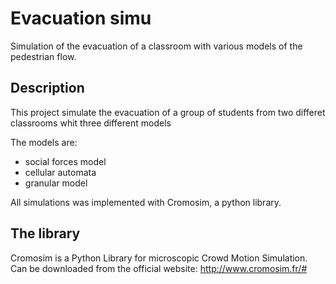 # Evacuation simu
Simulation of the evacuation of a classroom with various models of the pedestrian flow.

## Description

This project simulate the evacuation of a group of students from two differet classrooms whit three different models

The models are: 
* social forces model
* cellular automata
* granular model

All simulations was implemented with Cromosim, a python library.

## The library

Cromosim is a Python Library for microscopic Crowd Motion Simulation.
Can be downloaded from the official website: 
http://www.cromosim.fr/#

